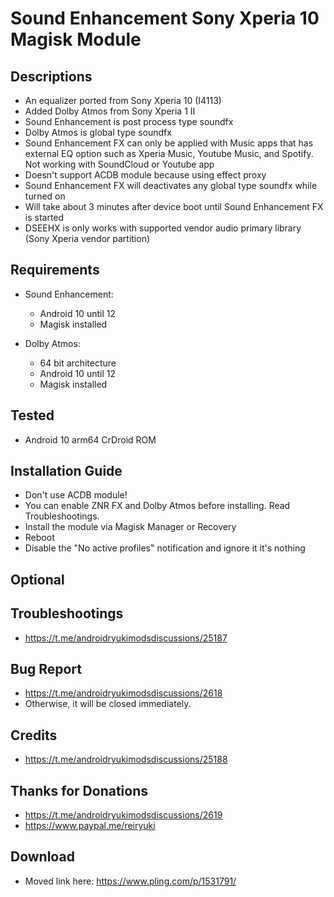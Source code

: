 # Sound Enhancement Sony Xperia 10 Magisk Module

## Descriptions
- An equalizer ported from Sony Xperia 10 (I4113)
- Added Dolby Atmos from Sony Xperia 1 II
- Sound Enhancement is post process type soundfx
- Dolby Atmos is global type soundfx
- Sound Enhancement FX can only be applied with Music apps that has external EQ option such as Xperia Music, Youtube Music, and Spotify. Not working with SoundCloud or Youtube app
- Doesn't support ACDB module because using effect proxy
- Sound Enhancement FX will deactivates any global type soundfx while turned on
- Will take about 3 minutes after device boot until Sound Enhancement FX is started
- DSEEHX is only works with supported vendor audio primary library (Sony Xperia vendor partition)

## Requirements
- Sound Enhancement:
  - Android 10 until 12
  - Magisk installed

- Dolby Atmos:
  - 64 bit architecture
  - Android 10 until 12
  - Magisk installed

## Tested
- Android 10 arm64 CrDroid ROM

## Installation Guide
- Don't use ACDB module!
- You can enable ZNR FX and Dolby Atmos before installing. Read Troubleshootings.
- Install the module via Magisk Manager or Recovery
- Reboot
- Disable the "No active profiles" notification and ignore it it's nothing

## Optional

## Troubleshootings
- https://t.me/androidryukimodsdiscussions/25187

## Bug Report
- https://t.me/androidryukimodsdiscussions/2618
- Otherwise, it will be closed immediately.

## Credits
- https://t.me/androidryukimodsdiscussions/25188

## Thanks for Donations
- https://t.me/androidryukimodsdiscussions/2619
- https://www.paypal.me/reiryuki

## Download
- Moved link here: https://www.pling.com/p/1531791/
